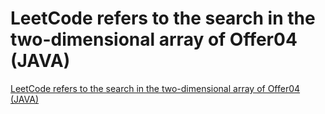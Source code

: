 # LeetCode refers to the search in the two-dimensional array of Offer04 (JAVA)
[LeetCode refers to the search in the two-dimensional array of Offer04 (JAVA)](https://aiwithcloud.com/2022/09/16/leetcode_refers_to_the_search_in_the_two_dimensional_array_of_offer04_java/)
